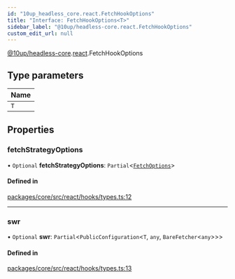 ```yaml
---
id: "10up_headless_core.react.FetchHookOptions"
title: "Interface: FetchHookOptions<T>"
sidebar_label: "@10up/headless-core.react.FetchHookOptions"
custom_edit_url: null
---
```


[@10up/headless-core](../modules/10up_headless_core.md).[react](../namespaces/10up_headless_core.react.md).FetchHookOptions

## Type parameters

| Name |
| :------ |
| `T` |

## Properties

### fetchStrategyOptions

• `Optional` **fetchStrategyOptions**: `Partial`<[`FetchOptions`](10up_headless_core.FetchOptions.md)\>

#### Defined in

[packages/core/src/react/hooks/types.ts:12](https://github.com/10up/headless/blob/d270384/packages/core/src/react/hooks/types.ts#L12)

___

### swr

• `Optional` **swr**: `Partial`<`PublicConfiguration`<`T`, `any`, `BareFetcher`<`any`\>\>\>

#### Defined in

[packages/core/src/react/hooks/types.ts:13](https://github.com/10up/headless/blob/d270384/packages/core/src/react/hooks/types.ts#L13)

